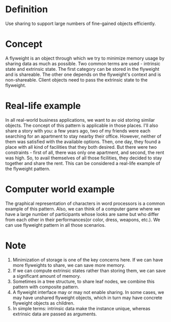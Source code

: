 # Definition
Use sharing to support large numbers of fine-gained objects efficiently.

# Concept
A flyweight is an object through which we try to minimize memory usage by sharing data as much as possible. Two common terms are used - intrinsic state and extrinsic state. The first category can be stored in the flyweight and is shareable. The other one depends on the flyweight's context and is non-shareable. Client objects need to pass the extrinsic state to the flyweight.

# Real-life example
In all real-world business applications, we want to av oid storing similar objects. The concept of this pattern is applicable in those places. I'll also share a story with you: a few years ago, two of my friends were each searching for an apartment to stay nearby their office. However, neither of them was satisfied with the available options. Then, one day, they found a place with all kind of facilities that they both desired. But there were two constraints - first of all, there was only one apartment, and second, the rent was high. So, to avail themselves of all those ficilities, they decided to stay together and share the rent. This can be considered a real-life example of the flyweight pattern.

# Computer world example
The graphical representation of characters in word processors is a common example of this pattern. Also, we can think of a computer game where we have a large number of participants whose looks are same but who differ from each other in their performances(or color, dress, weapons, etc.). We can use flyweight pattern in all those scenarios.

# Note
1. Minimization of storage is one of the key concerns here. If we can have more flyweights to share, we can save more memory.
2. If we can compute extrinsic states rather than storing them, we can save a significant amount of memory.
3. Sometimes in a tree structure, to share leaf nodes, we combine this pattern with composite pattern.
4. A flyweight interface may or may not enable sharing. In some cases, we may have unshared flyweight objects, which in turn may have concrete flyweight objects as children.
5. In simple terms: intrinsic data make the instance unique, whereas extrinsic data are passed as arguments.
